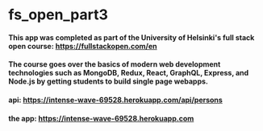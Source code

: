 # fs_open_part3

#### This app was completed as part of the University of Helsinki's full stack open course: https://fullstackopen.com/en

#### The course goes over the basics of modern web development technologies such as MongoDB, Redux, React, GraphQL, Express, and Node.js by getting students to build single page webapps.

#### api: https://intense-wave-69528.herokuapp.com/api/persons
#### the app: https://intense-wave-69528.herokuapp.com
